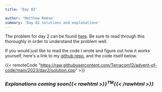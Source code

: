 ```yaml
---
title: 'Day 02'

author: 'Matthew Reese'
summary: 'Day 02 solutions and explanations'
---
```


The problem for day 2 can be found [here](https://adventofcode.com/2023/day/2). Be sure to read through this thoroughly in order to understand the problem well.

If you would just like to read the code I wrote and figure out how it works yourself, here's a link to my [github repo](https://github.com/Terracom12/advent-of-code/blob/main/2023/day2/solution.cpp), and the code itself below.


{{< remoteCode "https://raw.githubusercontent.com/Terracom12/advent-of-code/main/2023/day2/solution.cpp" >}}

### _Explanations coming soon{{< rawhtml >}}<sup>TM</sup>{{< /rawhtml >}}_